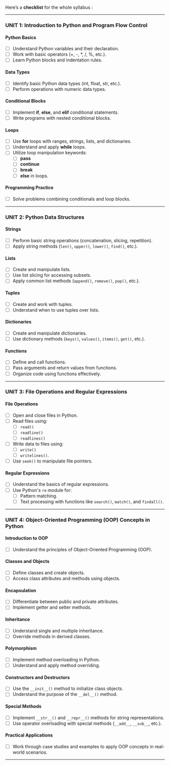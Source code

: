 Here’s a **checklist** for the whole syllabus :

---

### **UNIT 1: Introduction to Python and Program Flow Control**

#### **Python Basics**

- [ ]  Understand Python variables and their declaration.
- [ ]  Work with basic operators (+, -, *, /, %, etc.).
- [ ]  Learn Python blocks and indentation rules.

#### **Data Types**

- [ ]  Identify basic Python data types (int, float, str, etc.).
- [ ]  Perform operations with numeric data types.

#### **Conditional Blocks**

- [ ]  Implement **if**, **else**, and **elif** conditional statements.
- [ ]  Write programs with nested conditional blocks.

#### **Loops**

- [ ]  Use **for** loops with ranges, strings, lists, and dictionaries.
- [ ]  Understand and apply **while** loops.
- [ ]  Utilize loop manipulation keywords:
    - [ ]  **pass**
    - [ ]  **continue**
    - [ ]  **break**
    - [ ]  **else** in loops.

#### **Programming Practice**

- [ ]  Solve problems combining conditionals and loop blocks.

---

### **UNIT 2: Python Data Structures**

#### **Strings**

- [ ]  Perform basic string operations (concatenation, slicing, repetition).
- [ ]  Apply string methods (`len()`, `upper()`, `lower()`, `find()`, etc.).

#### **Lists**

- [ ]  Create and manipulate lists.
- [ ]  Use list slicing for accessing subsets.
- [ ]  Apply common list methods (`append()`, `remove()`, `pop()`, etc.).

#### **Tuples**

- [ ]  Create and work with tuples.
- [ ]  Understand when to use tuples over lists.

#### **Dictionaries**

- [ ]  Create and manipulate dictionaries.
- [ ]  Use dictionary methods (`keys()`, `values()`, `items()`, `get()`, etc.).

#### **Functions**

- [ ]  Define and call functions.
- [ ]  Pass arguments and return values from functions.
- [ ]  Organize code using functions effectively.

---

### **UNIT 3: File Operations and Regular Expressions**

#### **File Operations**

- [ ]  Open and close files in Python.
- [ ]  Read files using:
    - [ ]  `read()`
    - [ ]  `readline()`
    - [ ]  `readlines()`
- [ ]  Write data to files using:
    - [ ]  `write()`
    - [ ]  `writelines()`.
- [ ]  Use `seek()` to manipulate file pointers.

#### **Regular Expressions**

- [ ]  Understand the basics of regular expressions.
- [ ]  Use Python's `re` module for:
    - [ ]  Pattern matching.
    - [ ]  Text processing with functions like `search()`, `match()`, and `findall()`.

---

### **UNIT 4: Object-Oriented Programming (OOP) Concepts in Python**

#### **Introduction to OOP**

- [ ]  Understand the principles of Object-Oriented Programming (OOP).

#### **Classes and Objects**

- [ ]  Define classes and create objects.
- [ ]  Access class attributes and methods using objects.

#### **Encapsulation**

- [ ]  Differentiate between public and private attributes.
- [ ]  Implement getter and setter methods.

#### **Inheritance**

- [ ]  Understand single and multiple inheritance.
- [ ]  Override methods in derived classes.

#### **Polymorphism**

- [ ]  Implement method overloading in Python.
- [ ]  Understand and apply method overriding.

#### **Constructors and Destructors**

- [ ]  Use the `__init__()` method to initialize class objects.
- [ ]  Understand the purpose of the `__del__()` method.

#### **Special Methods**

- [ ]  Implement `__str__()` and `__repr__()` methods for string representations.
- [ ]  Use operator overloading with special methods (`__add__`, `__sub__`, etc.).

#### **Practical Applications**

- [ ]  Work through case studies and examples to apply OOP concepts in real-world scenarios.

---
